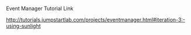 Event Manager Tutorial Link 

http://tutorials.jumpstartlab.com/projects/eventmanager.html#iteration-3:-using-sunlight

